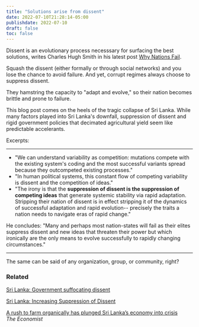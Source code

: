 ```yaml
---
title: "Solutions arise from dissent"
date: 2022-07-10T21:28:14-05:00
publishdate: 2022-07-10
draft: false
toc: false
---
```


Dissent is an evolutionary process necesssary for surfacing the best solutions, writes Charles Hugh Smith in his latest post <a href="http://charleshughsmith.blogspot.com/2022/07/why-nations-fail.html" target="blank">Why Nations Fail</a>. 

Squash the dissent (either formally or through social networks) and you lose the chance to avoid failure. And yet, corrupt regimes always choose to suppress dissent. 

They hamstring the capacity to "adapt and evolve," so their nation becomes brittle and prone to failure. 

This blog post comes on the heels of the tragic collapse of Sri Lanka. While many factors played into Sri Lanka's downfall, suppression of dissent and rigid government policies that decimated agricultural yield seem like predictable accelerants.

Excerpts:

<hr/>

* "We can understand variability as competition: mutations compete with the existing system's coding and the most successful variants spread because they outcompeted existing processes."
* "In human political systems, this constant flow of competing variability is dissent and the competition of ideas."
* "The irony is that the <strong>suppression of dissent is the suppression of competing ideas</strong> that generate systemic stability via rapid adaptation. Stripping their nation of dissent is in effect stripping it of the dynamics of successful adaptation and rapid evolution-- precisely the traits a nation needs to navigate eras of rapid change."

He concludes: "Many and perhaps most nation-states will fail as their elites suppress dissent and new ideas that threaten their power but which ironically are the only means to evolve successfully to rapidly changing circumstances."

<hr/>

The same can be said of any organization, group, or community, right?


### Related 

<a href="https://www.amnesty.org/en/latest/news/2021/02/sri-lanka-government-suffocating-dissent-and-obstructing-justice-for-historic-crimes-says-amnesty-report/" target="blank">Sri Lanka: Government suffocating dissent</a>

<a href="https://www.hrw.org/news/2020/08/08/sri-lanka-increasing-suppression-dissent" target="blank">Sri Lanka: Increasing Suppression of Dissent</a>

<a href="https://www.economist.com/asia/2021/10/16/a-rush-to-farm-organically-has-plunged-sri-lankas-economy-into-crisis" target="blank">A rush to farm organically has plunged Sri Lanka’s economy into crisis</a> <br/>
<em>The Economist</em>

